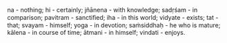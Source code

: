 na - nothing; hi - certainly; jñānena - with knowledge; sadṛśam - in comparison; pavitram - sanctiﬁed; iha - in this world; vidyate - exists; tat - that; svayam - himself; yoga - in devotion; saṁsiddhaḥ - he who is mature; kālena - in course of time; ātmani - in himself; vindati - enjoys.